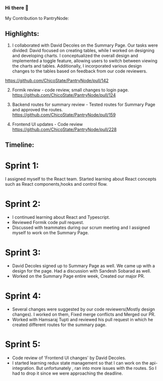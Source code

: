 ### Hi there 👋

<!--
**abhilashSreenivasa/abhilashSreenivasa** is a ✨ _special_ ✨ repository because its `README.md` (this file) appears on your GitHub profile.

Here are some ideas to get you started:

- 🔭 I’m currently working on ...
- 🌱 I’m currently learning ...
- 👯 I’m looking to collaborate on ...
- 🤔 I’m looking for help with ...
- 💬 Ask me about ...
- 📫 How to reach me: ...
- 😄 Pronouns: ...
- ⚡ Fun fact: ...
-->
My Contribution to PantryNode:

## Highlights:

1. I collaborated with David Decoles on the Summary Page. Our tasks were divided: David focused on creating tables, while I worked on designing and developing charts. I conceptualized the overall design and implemented a toggle feature, allowing users to switch between viewing the charts and tables. Additionally, I incorporated various design changes to the tables based on feedback from our code reviewers.

https://github.com/ChicoState/PantryNode/pull/142

2. Formik review - code review, small changes to login page.
https://github.com/ChicoState/PantryNode/pull/124

3. Backend routes for summary review - Tested routes for Summary Page and approved the routes.
https://github.com/ChicoState/PantryNode/pull/159
4. Frontend UI updates - Code review
https://github.com/ChicoState/PantryNode/pull/228

## Timeline:
# Sprint 1:
I assigned myself to the React team. Started learning about React concepts such as React components,hooks and control flow.

# Sprint 2:
* I continued learning about React and Typescript.
* Reviewed Formik code pull request.
* Discussed with teammates during our scrum meeting and I assigned myself to work on the Summary Page.

# Sprint 3:
* David Decoles signed up to Summary Page as well. We came up with a design for the page. Had a discussion with Sandesh Sobarad as well.
* Worked on the Summary Page entire week, Created our major PR.

# Sprint 4:
* Several changes were suggested by our code reviewers(Mostly design changes). I worked on them, Fixed merge conflicts and Merged our PR.
* Worked with Hamsaraj Tupti and reviewed his pull request in which he created different routes for the summary page. 

# Sprint 5:
* Code review of 'Frontend UI changes' by David Decoles.
* I started learning redux state management so that I can work on the api-integration. But unfortunately , ran into more issues with the routes. So I had to drop it since we were approaching the deadline. 



